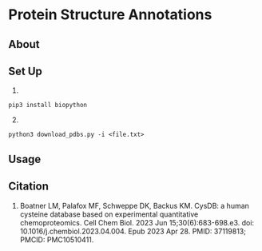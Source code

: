 # Protein Structure Annotations

## About

## Set Up
1. 
```
pip3 install biopython
```
2. 
```
python3 download_pdbs.py -i <file.txt>
```

## Usage

## Citation
1. Boatner LM, Palafox MF, Schweppe DK, Backus KM. CysDB: a human cysteine database based on experimental quantitative chemoproteomics. Cell Chem Biol. 2023 Jun 15;30(6):683-698.e3. doi: 10.1016/j.chembiol.2023.04.004. Epub 2023 Apr 28. PMID: 37119813; PMCID: PMC10510411.